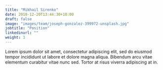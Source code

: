 ```yaml
---
title: "Mikhail Sirenko"
date: 2018-12-20T13:44:30+10:00
draft: false
image: "images/team/joseph-gonzalez-399972-unsplash.jpg"
jobtitle: "Position"
linkedinurl: ""
weight: 3
---
```


Lorem ipsum dolor sit amet, consectetur adipiscing elit, sed do eiusmod tempor incididunt ut labore et dolore magna aliqua. Bibendum arcu vitae elementum curabitur vitae nunc sed. Tortor at risus viverra adipiscing at in.
